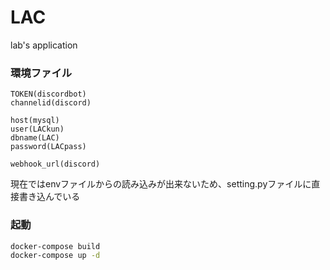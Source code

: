 # LAC
lab's application

### 環境ファイル
```env
TOKEN(discordbot)
channelid(discord)

host(mysql)
user(LACkun)
dbname(LAC)
password(LACpass)

webhook_url(discord)
```
現在ではenvファイルからの読み込みが出来ないため、setting.pyファイルに直接書き込んでいる


### 起動
```bash
docker-compose build
docker-compose up -d
```

